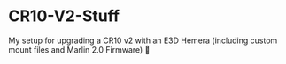 # CR10-V2-Stuff
My setup for upgrading a CR10 v2 with an E3D Hemera (including custom mount files and Marlin 2.0 Firmware) 🤘
